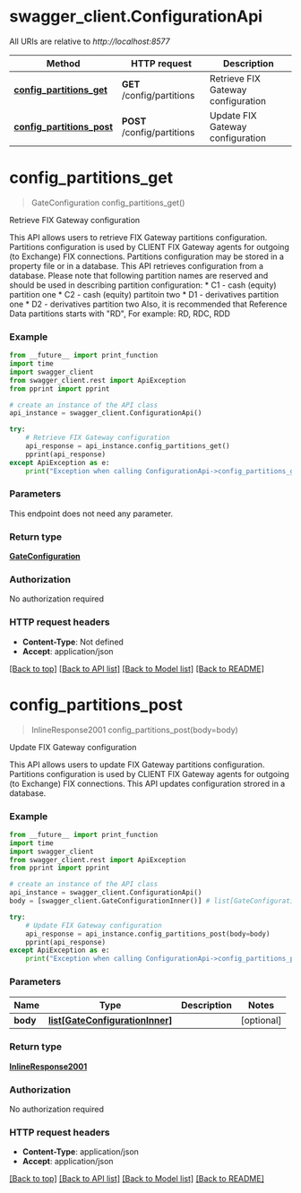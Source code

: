 # swagger_client.ConfigurationApi

All URIs are relative to *http://localhost:8577*

Method | HTTP request | Description
------------- | ------------- | -------------
[**config_partitions_get**](ConfigurationApi.md#config_partitions_get) | **GET** /config/partitions | Retrieve FIX Gateway configuration
[**config_partitions_post**](ConfigurationApi.md#config_partitions_post) | **POST** /config/partitions | Update FIX Gateway configuration

# **config_partitions_get**
> GateConfiguration config_partitions_get()

Retrieve FIX Gateway configuration

This API allows users to retrieve FIX Gateway partitions configuration. Partitions configuration is used by CLIENT FIX Gateway agents for outgoing (to Exchange) FIX connections. Partitions configuration may be stored in a property file or in a database. This API retrieves configuration from a database. Please note that following partition names are reserved and should be used in describing partition configuration: * C1 - cash (equity) partition one * C2 - cash (equity) partitoin two * D1 - derivatives partition one * D2 - derivatives partition two  Also, it is recommended that Reference Data partitions starts with \"RD\", For example: RD, RDC, RDD                                    

### Example
```python
from __future__ import print_function
import time
import swagger_client
from swagger_client.rest import ApiException
from pprint import pprint

# create an instance of the API class
api_instance = swagger_client.ConfigurationApi()

try:
    # Retrieve FIX Gateway configuration
    api_response = api_instance.config_partitions_get()
    pprint(api_response)
except ApiException as e:
    print("Exception when calling ConfigurationApi->config_partitions_get: %s\n" % e)
```

### Parameters
This endpoint does not need any parameter.

### Return type

[**GateConfiguration**](GateConfiguration.md)

### Authorization

No authorization required

### HTTP request headers

 - **Content-Type**: Not defined
 - **Accept**: application/json

[[Back to top]](#) [[Back to API list]](../README.md#documentation-for-api-endpoints) [[Back to Model list]](../README.md#documentation-for-models) [[Back to README]](../README.md)

# **config_partitions_post**
> InlineResponse2001 config_partitions_post(body=body)

Update FIX Gateway configuration

This API allows users to update FIX Gateway partitions configuration. Partitions configuration is used by CLIENT FIX Gateway agents for outgoing (to Exchange) FIX connections. This API updates configuration strored in a database.

### Example
```python
from __future__ import print_function
import time
import swagger_client
from swagger_client.rest import ApiException
from pprint import pprint

# create an instance of the API class
api_instance = swagger_client.ConfigurationApi()
body = [swagger_client.GateConfigurationInner()] # list[GateConfigurationInner] |  (optional)

try:
    # Update FIX Gateway configuration
    api_response = api_instance.config_partitions_post(body=body)
    pprint(api_response)
except ApiException as e:
    print("Exception when calling ConfigurationApi->config_partitions_post: %s\n" % e)
```

### Parameters

Name | Type | Description  | Notes
------------- | ------------- | ------------- | -------------
 **body** | [**list[GateConfigurationInner]**](GateConfigurationInner.md)|  | [optional] 

### Return type

[**InlineResponse2001**](InlineResponse2001.md)

### Authorization

No authorization required

### HTTP request headers

 - **Content-Type**: application/json
 - **Accept**: application/json

[[Back to top]](#) [[Back to API list]](../README.md#documentation-for-api-endpoints) [[Back to Model list]](../README.md#documentation-for-models) [[Back to README]](../README.md)

